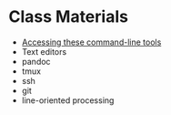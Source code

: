 # Class Materials

- [Accessing these command-line tools](requirements.md)
- Text editors
- pandoc
- tmux
- ssh
- git
- line-oriented processing

